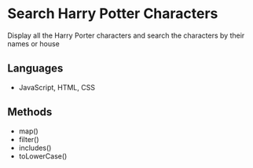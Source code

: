 # Search Harry Potter Characters
Display all the Harry Porter characters and search the characters by their names or house

## Languages
- JavaScript, HTML, CSS

## Methods
- map()
- filter()
- includes()
- toLowerCase()
